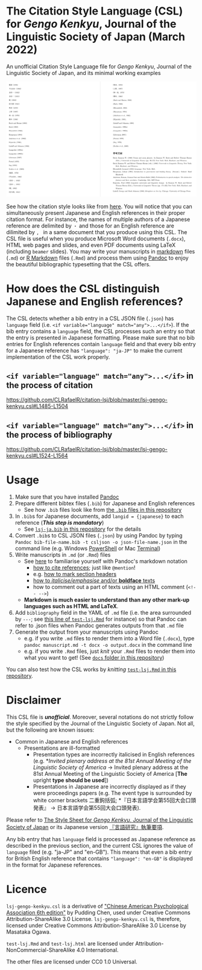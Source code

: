 # The Citation Style Language (CSL) for *Gengo Kenkyu*, Journal of the Linguistic Society of Japan (March 2022)

An unofficial Citation Style Language file for *Gengo Kenkyu*, Journal of the Linguistic Society of Japan, and its minimal working examples

![](https://github.com/CLRafaelR/citation-lsj/blob/master/doc/output-example.png)

See how the citation style looks like from [here](https://htmlpreview.github.io/?https://github.com/CLRafaelR/citation-lsj/blob/master/doc/test-lsj.html).
You will notice that you can simultaneously present Japanese and English references in their proper citation format.
For instance, the names of multiple authors of a Japanese reference are delimited by `・` and those for an English reference are dilimited by `, ` in a same document that you produce using this CSL.
The CSL file is useful when you produce Microsoft Word documents (`.docx`), HTML web pages and slides, and even PDF documents using LaTeX (including `beamer` slides).
You may write your manuscripts in [markdown](https://pandoc.org/MANUAL.html#pandocs-markdown) files (`.md`) or [R Markdown](https://rmarkdown.rstudio.com/) files (`.Rmd`)
and process them using [Pandoc](https://pandoc.org/index.html) to enjoy the beautiful bibliographic typesetting that the CSL offers.

# How does the CSL distinguish Japanese and English references?

The CSL detects whether a bib entry in a CSL JSON file (`.json`) has `language` field (i.e. `<if variable="language" match="any">...</if>`).
If the bib entry contains a `language` field,
the CSL processes such an entry so that the entry is presented in Japanese formatting.
Please make sure that
no bib entries for English references contain `language` field and that every bib entry for a Japanese reference has `"language": "ja-JP"`
to make the current implementation of the CSL work properly.

## `<if variable="language" match="any">...</if>` in the process of citation

https://github.com/CLRafaelR/citation-lsj/blob/master/lsj-gengo-kenkyu.csl#L1485-L1504

## `<if variable="language" match="any">...</if>` in the process of bibliography

https://github.com/CLRafaelR/citation-lsj/blob/master/lsj-gengo-kenkyu.csl#L1524-L1564

# Usage

1. Make sure that you have installed [Pandoc](https://pandoc.org/installing.html)
2. Prepare different bibtex files (`.bib`) for Japanese and English references
    - See how `.bib` files look like from [the `.bib` files in this repository](https://github.com/CLRafaelR/citation-lsj/tree/master/bib)
3. In `.bib`s for Japanese documents, add `langid = {japanese}` to each reference (***This step is mandatory***)
    - See [`lsj-ja.bib` in this repository](https://github.com/CLRafaelR/citation-lsj/blob/master/bib/lsj-ja.bib) for the details
4. Convert `.bib`s to CSL JSON files (`.json`) by using Pandoc by typing `Pandoc bib-file-name.bib -t csljson -o json-file-name.json` in the command line (e.g. Windows [PowerShell](https://learn.microsoft.com/ja-jp/powershell/scripting/discover-powershell) or Mac [Terminal](https://support.apple.com/ja-jp/guide/terminal/welcome/mac))
5. Write manuscripts in `.md` (or `.Rmd`) files
    - See [here](https://pandoc.org/MANUAL.html#pandocs-markdown) to familiarise yourself with Pandoc's markdown notation
      - [how to cite references](https://pandoc.org/MANUAL.html#citation-syntax); just like `@mention`!
      - e.g. [how to mark section headers](https://pandoc.org/MANUAL.html#atx-style-headings)
      - [how to *italicise/emphasise* and/or **boldface** texts](https://pandoc.org/MANUAL.html#emphasis)
      - how to comment out a part of texts using an HTML comment (`<!-- -->`)
    - **Markdown is much easier to understand than any other mark-up languages such as HTML and LaTeX**.
6. Add `bibliography` field in the YAML of `.md` file (i.e. the area surrounded by `---`; see [this line of `test-lsj.Rmd`](https://github.com/CLRafaelR/citation-lsj/blob/e1b95ab32f0870de32b9f8db96bfc73c2358d623/doc/test-lsj.Rmd#L14) for instance) so that Pandoc can refer to .json files when Pandoc generates outputs from that `.md` file
7. Generate the output from your manuscripts using Pandoc
    - e.g. if you write `.md` files to render them into a Word file (`.docx`), type `pandoc manuscript.md -t docx -o output.docx` in the command line
    - e.g. if you write `.Rmd` files, just *knit* your `.Rmd` files to render them into what you want to get! (See [`docs` folder in this repository](https://rmarkdown.rstudio.com/docs/))

You can also test how the CSL works by *knitting* [`test-lsj.Rmd` in this repository](https://github.com/CLRafaelR/citation-lsj/blob/master/doc/test-lsj.Rmd).

# Disclaimer

This CSL file is ***unofficial***.
Moreover, several notations do not strictly follow the style specified by the Journal of the Linguistic Society of Japan. Not all, but the following are known issues:

- Common in Japanese and English references
  - Presentations are ill-formatted
    - Presentation types are incorrectly italicised in English references (e.g. \**Invited plenary address at the 81st Annual Meeting of the Linguistic Society of America* -> Invited plenary address at the 81st Annual Meeting of the Linguistic Society of America [**The** upright **type should be used**])
    - Presentations in Japanese are incorrectly displayed as if they were proceedings papers (e.g. The event type is surrounded by white corner brackets 二重鉤括弧; \*『日本言語学会第55回大会口頭発表』 -> 日本言語学会第55回大会口頭発表).

Please refer to [The Style Sheet for *Gengo Kenkyu*, Journal of the Linguistic Society of Japan](https://www.ls-japan.org/modules/documents/LSJpapers/e-gkstyle202207.pdf) or its Japanese version [『言語研究』執筆要項](https://www.ls-japan.org/modules/documents/LSJpapers/j-gkstyle202207.pdf).

Any bib entry that has `language` field is processed as Japanese reference as described in the previous section,
and the current CSL ignores the value of `language` filed (e.g. "ja-JP" and "en-GB").
This means that even a bib entry for British English reference that contains `"language": "en-GB"` is displayed in the format for Japanese references.

# Licence

`lsj-gengo-kenkyu.csl` is a derivative of ["Chinese American Psychological Association 6th edition"](https://raw.githubusercontent.com/pulipulichen/blogger/master/project/zotero/apa_zh_pulipuli.csl) by Pudding Chen, used under Creative Commons Attribution-ShareAlike 3.0 License. `lsj-gengo-kenkyu.csl` is, therefore, licensed under Creative Commons Attribution-ShareAlike 3.0 License by Masataka Ogawa.

`test-lsj.Rmd` and `test-lsj.html` are licensed under  Attribution-NonCommercial-ShareAlike 4.0 International.

The other files are licensed under CC0 1.0 Universal.

